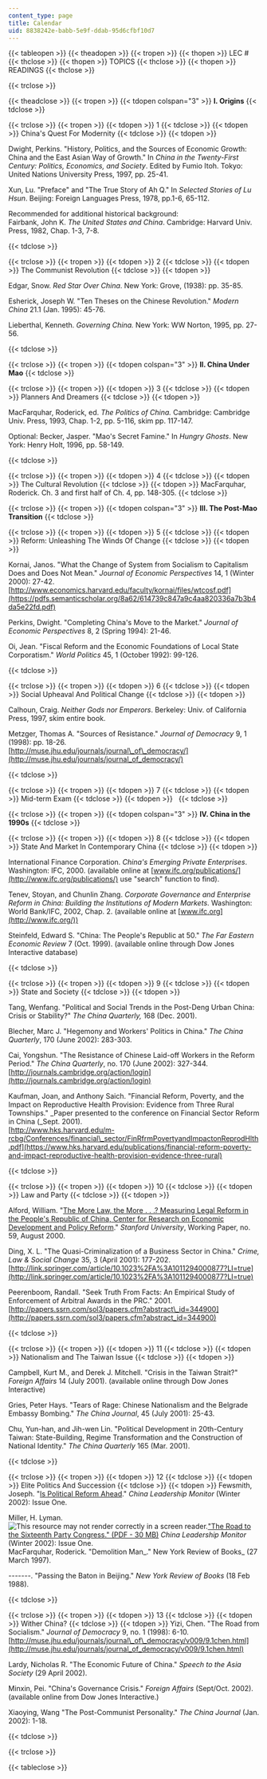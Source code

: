 ```yaml
---
content_type: page
title: Calendar
uid: 8838242e-babb-5e9f-ddab-95d6cfbf10d7
---
```


{{< tableopen >}}
{{< theadopen >}}
{{< tropen >}}
{{< thopen >}}
LEC # 
{{< thclose >}}
{{< thopen >}}
TOPICS
{{< thclose >}}
{{< thopen >}}
READINGS
{{< thclose >}}

{{< trclose >}}

{{< theadclose >}}
{{< tropen >}}
{{< tdopen colspan="3" >}}
**I. Origins**
{{< tdclose >}}

{{< trclose >}}
{{< tropen >}}
{{< tdopen >}}
1
{{< tdclose >}}
{{< tdopen >}}
China's Quest For Modernity
{{< tdclose >}}
{{< tdopen >}}


Dwight, Perkins. "History, Politics, and the Sources of Economic Growth: China and the East Asian Way of Growth." In _China in the Twenty-First Century: Politics, Economics, and Society_. Edited by Fumio Itoh. Tokyo: United Nations University Press, 1997, pp. 25-41.

Xun, Lu. "Preface" and "The True Story of Ah Q." In _Selected Stories of Lu Hsun_. Beijing: Foreign Languages Press, 1978, pp.1-6, 65-112.

Recommended for additional historical background:  
Fairbank, John K. _The United States and China_. Cambridge: Harvard Univ. Press, 1982, Chap. 1-3, 7-8.


{{< tdclose >}}

{{< trclose >}}
{{< tropen >}}
{{< tdopen >}}
2
{{< tdclose >}}
{{< tdopen >}}
The Communist Revolution
{{< tdclose >}}
{{< tdopen >}}


Edgar, Snow. _Red Star Over China_. New York: Grove, (1938): pp. 35-85.

Esherick, Joseph W. "Ten Theses on the Chinese Revolution." _Modern China_ 21.1 (Jan. 1995): 45-76.

Lieberthal, Kenneth. _Governing China._ New York: WW Norton, 1995, pp. 27-56.


{{< tdclose >}}

{{< trclose >}}
{{< tropen >}}
{{< tdopen colspan="3" >}}
**II. China Under Mao**
{{< tdclose >}}

{{< trclose >}}
{{< tropen >}}
{{< tdopen >}}
3
{{< tdclose >}}
{{< tdopen >}}
Planners And Dreamers
{{< tdclose >}}
{{< tdopen >}}


MacFarquhar, Roderick, ed. _The Politics of China._ Cambridge: Cambridge Univ. Press, 1993, Chap. 1-2, pp. 5-116, skim pp. 117-147.

Optional: Becker, Jasper. "Mao's Secret Famine." In _Hungry Ghosts_. New York: Henry Holt, 1996, pp. 58-149.


{{< tdclose >}}

{{< trclose >}}
{{< tropen >}}
{{< tdopen >}}
4
{{< tdclose >}}
{{< tdopen >}}
The Cultural Revolution
{{< tdclose >}}
{{< tdopen >}}
MacFarquhar, Roderick. Ch. 3 and first half of Ch. 4, pp. 148-305.
{{< tdclose >}}

{{< trclose >}}
{{< tropen >}}
{{< tdopen colspan="3" >}}
**III. The Post-Mao Transition**
{{< tdclose >}}

{{< trclose >}}
{{< tropen >}}
{{< tdopen >}}
5
{{< tdclose >}}
{{< tdopen >}}
Reform: Unleashing The Winds Of Change
{{< tdclose >}}
{{< tdopen >}}


Kornai, Janos. "What the Change of System from Socialism to Capitalism Does and Does Not Mean." _Journal of Economic Perspectives_ 14, 1 (Winter 2000): 27-42.  
[http://www.economics.harvard.edu/faculty/kornai/files/wtcosf.pdf](https://pdfs.semanticscholar.org/8a62/614739c847a9c4aa820336a7b3b4da5e22fd.pdf)

Perkins, Dwight. "Completing China's Move to the Market." _Journal of Economic Perspectives_ 8, 2 (Spring 1994): 21-46.

Oi, Jean. "Fiscal Reform and the Economic Foundations of Local State Corporatism." _World Politics_ 45, 1 (October 1992): 99-126.


{{< tdclose >}}

{{< trclose >}}
{{< tropen >}}
{{< tdopen >}}
6
{{< tdclose >}}
{{< tdopen >}}
Social Upheaval And Political Change
{{< tdclose >}}
{{< tdopen >}}


Calhoun, Craig. _Neither Gods nor Emperors_. Berkeley: Univ. of California Press, 1997, skim entire book.

Metzger, Thomas A. "Sources of Resistance." _Journal of Democracy_ 9, 1 (1998): pp. 18-26.  
[http://muse.jhu.edu/journals/journal\_of\_democracy/](http://muse.jhu.edu/journals/journal_of_democracy/)


{{< tdclose >}}

{{< trclose >}}
{{< tropen >}}
{{< tdopen >}}
7
{{< tdclose >}}
{{< tdopen >}}
Mid-term Exam
{{< tdclose >}}
{{< tdopen >}}
 
{{< tdclose >}}

{{< trclose >}}
{{< tropen >}}
{{< tdopen colspan="3" >}}
**IV. China in the 1990s**
{{< tdclose >}}

{{< trclose >}}
{{< tropen >}}
{{< tdopen >}}
8
{{< tdclose >}}
{{< tdopen >}}
State And Market In Contemporary China
{{< tdclose >}}
{{< tdopen >}}


International Finance Corporation. _China's Emerging Private Enterprises_. Washington: IFC, 2000. (available online at [www.ifc.org/publications/](http://www.ifc.org/publications/) use "search" function to find).

Tenev, Stoyan, and Chunlin Zhang. _Corporate Governance and Enterprise Reform in China: Building the Institutions of Modern Markets_. Washington: World Bank/IFC, 2002, Chap. 2. (available online at [www.ifc.org](http://www.ifc.org/))

Steinfeld, Edward S. "China: The People's Republic at 50." _The Far Eastern Economic Review_ 7 (Oct. 1999). (available online through Dow Jones Interactive database)


{{< tdclose >}}

{{< trclose >}}
{{< tropen >}}
{{< tdopen >}}
9
{{< tdclose >}}
{{< tdopen >}}
State and Society
{{< tdclose >}}
{{< tdopen >}}


Tang, Wenfang. "Political and Social Trends in the Post-Deng Urban China: Crisis or Stability?" _The China Quarterly,_ 168 (Dec. 2001).

Blecher, Marc J. "Hegemony and Workers' Politics in China." _The China Quarterly_, 170 (June 2002): 283-303.

Cai, Yongshun. "The Resistance of Chinese Laid-off Workers in the Reform Period." _The China Quarterly_, no. 170 (June 2002): 327-344.  
[http://journals.cambridge.org/action/login](http://journals.cambridge.org/action/login)

Kaufman, Joan, and Anthony Saich. "Financial Reform, Poverty, and the Impact on Reproductive Health Provision: Evidence from Three Rural Townships." _Paper presented to the conference on Financial Sector Reform in China (_Sept. 2001).  
[http://www.hks.harvard.edu/m-rcbg/Conferences/financial\_sector/FinRfrmPovertyandImpactonReprodHlth.pdf](https://www.hks.harvard.edu/publications/financial-reform-poverty-and-impact-reproductive-health-provision-evidence-three-rural)


{{< tdclose >}}

{{< trclose >}}
{{< tropen >}}
{{< tdopen >}}
10
{{< tdclose >}}
{{< tdopen >}}
Law and Party
{{< tdclose >}}
{{< tdopen >}}


Alford, William. "[The More Law, the More . . .? Measuring Legal Reform in the People's Republic of China, Center for Research on Economic Development and Policy Reform](https://kingcenter.stanford.edu/publications/more-law-more-measuring-legal-reform-peoples-republic-china)." _Stanford University_, Working Paper, no. 59, August 2000.

Ding, X. L. "The Quasi-Criminalization of a Business Sector in China." _Crime, Law & Social Change_ 35, 3 (April 2001): 177-202.  
[http://link.springer.com/article/10.1023%2FA%3A1011294000877?LI=true](http://link.springer.com/article/10.1023%2FA%3A1011294000877?LI=true)

Peerenboom, Randall. "Seek Truth From Facts: An Empirical Study of Enforcement of Arbitral Awards in the PRC." 2001.  
[http://papers.ssrn.com/sol3/papers.cfm?abstract\_id=344900](http://papers.ssrn.com/sol3/papers.cfm?abstract_id=344900)


{{< tdclose >}}

{{< trclose >}}
{{< tropen >}}
{{< tdopen >}}
11
{{< tdclose >}}
{{< tdopen >}}
Nationalism and The Taiwan Issue
{{< tdclose >}}
{{< tdopen >}}


Campbell, Kurt M., and Derek J. Mitchell. "Crisis in the Taiwan Strait?" _Foreign Affairs_ 14 (July 2001). (available online through Dow Jones Interactive)

Gries, Peter Hays. "Tears of Rage: Chinese Nationalism and the Belgrade Embassy Bombing." _The China Journal_, 45 (July 2001): 25-43.

Chu, Yun-han, and Jih-wen Lin. "Political Development in 20th-Century Taiwan: State-Building, Regime Transformation and the Construction of National Identity." _The China Quarterly_ 165 (Mar. 2001).


{{< tdclose >}}

{{< trclose >}}
{{< tropen >}}
{{< tdopen >}}
12
{{< tdclose >}}
{{< tdopen >}}
Elite Politics And Succession
{{< tdclose >}}
{{< tdopen >}}
Fewsmith, Joseph. "[Is Political Reform Ahead](http://www.hoover.org/research/political-reform-ahead-beijing-confronts-problems-facing-society-and-ccp)." _China Leadership Monitor_ (Winter 2002): Issue One.  

Miller, H. Lyman. ![This resource may not render correctly in a screen reader.](/images/inacessible.gif)["The Road to the Sixteenth Party Congress." (PDF - 30 MB)](http://www.hoover.org/sites/default/files/uploads/documents/clm1_LM.pdf) _China Leadership Monitor_ (Winter 2002): Issue One.  
MacFarquhar, Roderick. "Demolition Man_." New York Review of Books_ (27 March 1997).

\-------. "Passing the Baton in Beijing." _New York Review of Books_ (18 Feb 1988).


{{< tdclose >}}

{{< trclose >}}
{{< tropen >}}
{{< tdopen >}}
13
{{< tdclose >}}
{{< tdopen >}}
Wither China?
{{< tdclose >}}
{{< tdopen >}}
Yizi, Chen. "The Road from Socialism." _Journal of Democracy_ 9, no. 1 (1998): 6-10.  
[http://muse.jhu.edu/journals/journal\_of\_democracy/v009/9.1chen.html](http://muse.jhu.edu/journals/journal_of_democracy/v009/9.1chen.html)  
  
Lardy, Nicholas R. "The Economic Future of China." _Speech to the Asia Society_ (29 April 2002).

Minxin, Pei. "China's Governance Crisis." _Foreign Affairs_ (Sept/Oct. 2002).  
(available online from Dow Jones Interactive.)

Xiaoying, Wang "The Post-Communist Personality." _The China Journal_ (Jan. 2002): 1-18.


{{< tdclose >}}

{{< trclose >}}

{{< tableclose >}}